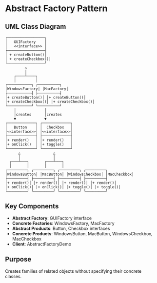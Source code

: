 # Abstract Factory Pattern

## UML Class Diagram

```
┌─────────────────┐
│   GUIFactory    │
│   <<interface>> │
├─────────────────┤
│ + createButton()│
│ + createCheckbox()│
└─────────────────┘
         △
         │
    ┌────┴────┐
    │         │
┌───────────┐ ┌──────────┐
│WindowsFactory│ │MacFactory│
├───────────┤ ├──────────┤
│+ createButton()│ │+ createButton()│
│+ createCheckbox()│ │+ createCheckbox()│
└───────────┘ └──────────┘
    │             │
    │creates      │creates
    ▼             ▼
┌─────────────┐ ┌─────────────┐
│   Button    │ │  Checkbox   │
│<<interface>>│ │<<interface>>│
├─────────────┤ ├─────────────┤
│+ render()   │ │+ render()   │
│+ onClick()  │ │+ toggle()   │
└─────────────┘ └─────────────┘
      △               △
      │               │
  ┌───┴───┐       ┌───┴───┐
  │       │       │       │
┌─────────┐ ┌─────────┐ ┌─────────┐ ┌─────────┐
│WindowsButton│ │MacButton│ │WindowsCheckbox│ │MacCheckbox│
├─────────┤ ├─────────┤ ├─────────┤ ├─────────┤
│+ render()│ │+ render()│ │+ render()│ │+ render()│
│+ onClick()│ │+ onClick()│ │+ toggle()│ │+ toggle()│
└─────────┘ └─────────┘ └─────────┘ └─────────┘
```

## Key Components
- **Abstract Factory**: GUIFactory interface
- **Concrete Factories**: WindowsFactory, MacFactory
- **Abstract Products**: Button, Checkbox interfaces
- **Concrete Products**: WindowsButton, MacButton, WindowsCheckbox, MacCheckbox
- **Client**: AbstractFactoryDemo

## Purpose
Creates families of related objects without specifying their concrete classes.
